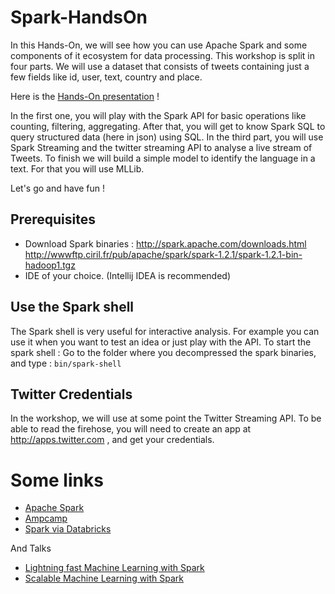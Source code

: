 # Spark-HandsOn
In this Hands-On, we will see how you can use Apache Spark and some components of it ecosystem for data processing.
This workshop is split in four parts. We will use a dataset that consists of tweets containing just a few fields like id, user, text, country and place.

Here is the [Hands-On presentation](http://www.slideshare.net/slideshow/embed_code/45631408) !

In the first one, you will play with the Spark API for basic operations like counting, filtering, aggregating.
After that, you will get to know Spark SQL to query structured data (here in json) using SQL.
In the third part, you will use Spark Streaming and the twitter streaming API to analyse a live stream of Tweets.
To finish we will build a simple model to identify the language in a text. For that you will use MLLib.

Let's go and have fun !

## Prerequisites
- Download Spark binaries : 
      http://spark.apache.com/downloads.html
      http://wwwftp.ciril.fr/pub/apache/spark/spark-1.2.1/spark-1.2.1-bin-hadoop1.tgz
- IDE of your choice. (Intellij IDEA is recommended)

## Use the Spark shell
The Spark shell is very useful for interactive analysis. For example you can use it when you want to test an idea or just play with the API.
To start the spark shell :
 Go to the folder where you decompressed the spark binaries, and type : 
`bin/spark-shell`

## Twitter Credentials
In the workshop, we will use at some point the Twitter Streaming API. To be able to read the firehose, you will need to create an app at http://apps.twitter.com , and get your credentials.


# Some links
- [Apache Spark](https://spark.apache.org)
- [Ampcamp](http://ampcamp.berkeley.edu/)
- [Spark via Databricks](http://databricks.gitbooks.io/databricks-spark-reference-applications/)

And Talks 

- [Lightning fast Machine Learning with Spark](https://speakerdeck.com/nivdul/lightning-fast-machine-learning-with-spark)
- [Scalable Machine Learning with Spark](https://speakerdeck.com/samklr/scalable-machine-learning-with-spark)
